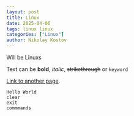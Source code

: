 ```yaml
---
layout: post
title: Linux
date: 2025-04-06
tags: linux linux
categories: ["Linux"]
author: Nikolay Kostov
---
```


Will be Linuxs

Text can be **bold**, _italic_, ~~strikethrough~~ or `keyword`

[Link to another page](./another-page.html).


```terminal
Hello World
clear
exit
commmands
```